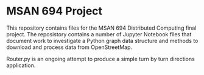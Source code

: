 # MSAN 694 Project

This repository contains files for the MSAN 694 Distributed Computing final project. The reposistory contains a number of Jupyter Notebook files that document work to investigate a Python graph data structure and methods to download and process data from OpenStreetMap.

Router.py is an ongoing attempt to produce a simple turn by turn directions application.
